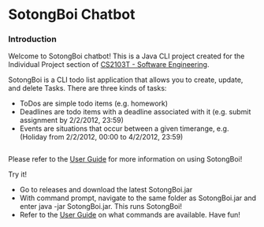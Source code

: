 # SotongBoi Chatbot

### Introduction

Welcome to SotongBoi chatbot! This is a Java CLI project created for the Individual Project section
of [CS2103T - Software Engineering](https://nusmods.com/modules/CS2103T/software-engineering).

SotongBoi is a CLI todo list application that allows you to create, update, and delete Tasks. There are three kinds of
tasks:

* ToDos are simple todo items (e.g. homework)
* Deadlines are todo items with a deadline associated with it (e.g. submit assignment by 2/2/2012, 23:59)
* Events are situations that occur between a given timerange, e.g. (Holiday from 2/2/2012, 00:00 to 4/2/2012, 23:59)

<Image Here>

Please refer to the [User Guide](/docs/README.md) for more information on using SotongBoi!

Try it!

* Go to releases and download the latest SotongBoi.jar
* With command prompt, navigate to the same folder as SotongBoi.jar and enter java -jar SotongBoi.jar. This runs
  SotongBoi!
* Refer to the [User Guide](/docs/README.md) on what commands are available. Have fun!